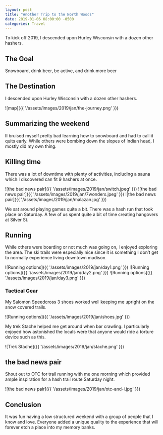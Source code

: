 ```yaml
---
layout: post
title: "Another Trip to the North Woods"
date: 2019-01-06 08:00:00 -0500
categories: Travel
---
```


To kick off 2019, I descended upon Hurley Wisconsin with a dozen other hashers.

## The Goal

Snowboard, drink beer, be active, and drink more beer

## The Destination

I descended upon Hurley Wisconsin with a dozen other hashers.

![map]({{ '/assets/images/2019/jan/the-journey.png' }})

## Summarizing the weekend

II bruised myself pretty bad learning how to snowboard and had to call it quits early. While others were bombing down the slopes of Indian head, I mostly did my own thing.

## Killing time

There was a lot of downtime with plenty of activities, including a sauna which I discovered can fit 9 hashers at once.

![the bad news pair]({{ '/assets/images/2019/jan/switch.jpeg' }})
![the bad news pair]({{ '/assets/images/2019/jan/7wonders.jpeg' }})
![the bad news pair]({{ '/assets/images/2019/jan/malazan.jpg' }})

We sat around playing games quite a bit. There was a hash run that took place on Saturday. A few of us spent quite a bit of time creating hangovers at Silver St.

## Running

While others were boarding or not much was going on, I enjoyed exploring the area. The ski trails were especially nice since it is something I don’t get to normally experience living downtown madison.

![Running options]({{ '/assets/images/2019/jan/day1.png' }})
![Running options]({{ '/assets/images/2019/jan/day2.png' }})
![Running options]({{ '/assets/images/2019/jan/day3.png' }})

### Tactical Gear

My Salomon Speedcross 3 shoes worked well keeping me upright on the snow covered trails.

![Running options]({{ '/assets/images/2019/jan/shoes.jpg' }}) 

My trek Stache helped me get around when bar crawling. I particularly enjoyed how astonished the locals were that anyone would ride a torture device such as this.

![Trek Stache]({{ '/assets/images/2019/jan/stache.png' }}) 


## the bad news pair

Shout out to OTC for trail running with me one morning which provided ample inspiration for a hash trail route Saturday night.

![the bad news pair]({{ '/assets/images/2019/jan/otc-and-i.jpg' }})

## Conclusion

It was fun having a low structured weekend with a group of people that I know and love. Everyone added a unique quality to the experience that will forever etch a place into my memory banks.
